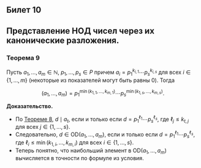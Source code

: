 ## Билет 10

## Представление НОД чисел через их канонические разложения.

### Теорема 9

Пусть $a_1, \ldots, a_m \in \mathbb{N}$, $p_1, \ldots, p_s \in P$ причем $a_i = p_1^{k_{i,1}} \cdots p_s^{k_{i,s}}$ для всех $i \in \{1, \ldots, m\}$ (некоторые из показателей могут быть равны 0). Тогда

$$
(a_1, \ldots, a_m) = p_1^{\min(k_{1,1}, \ldots, k_{m,1})} \cdots p_s^{\min(k_{1,s}, \ldots, k_{m,s})}.
$$

**Доказательство.**

- По [Теореме 8](#теорема-8), $d \mid a_t$, если и только если $d = p_1^{\ell_1} \cdots p_s^{\ell_s}$, где $\ell_j \leq k_{t,j}$ для всех $j \in \{1, \ldots, s\}$.
- Следовательно, $d \in \text{OD}(a_1, \ldots, a_m)$, если и только если $d = p_1^{\ell_1} \cdots p_s^{\ell_s}$, где $\ell_i \leq \min(k_{1,i}, \ldots, k_{m,i})$ для всех $i \in \{1, \ldots, s\}$.
- Теперь понятно, что наибольший элемент в $\text{OD}(a_1, \ldots, a_m)$ вычисляется в точности по формуле из условия.
